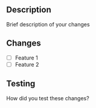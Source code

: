 ## Description
Brief description of your changes

## Changes
- [ ] Feature 1
- [ ] Feature 2

## Testing
How did you test these changes?